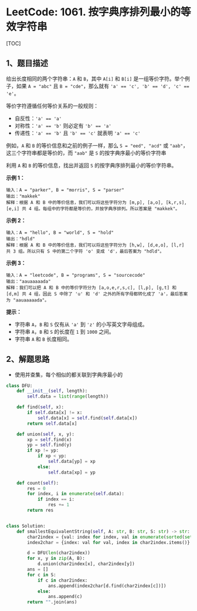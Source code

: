 # LeetCode: 1061. 按字典序排列最小的等效字符串

[TOC]

## 1、题目描述

给出长度相同的两个字符串：`A` 和 `B`，其中 `A[i]` 和 `B[i]` 是一组等价字符。举个例子，如果 `A = "abc"` 且 `B = "cde"`，那么就有 `'a' == 'c', 'b' == 'd', 'c' == 'e'`。

等价字符遵循任何等价关系的一般规则：

-   自反性：`'a' == 'a'`
-   对称性：`'a' == 'b'` 则必定有 `'b' == 'a'`
-   传递性：`'a' == 'b'` 且 `'b' == 'c'` 就表明 `'a' == 'c'`

例如，`A` 和 `B` 的等价信息和之前的例子一样，那么 `S = "eed", "acd"` 或 `"aab"`，这三个字符串都是等价的，而 `"aab"` 是 `S` 的按字典序最小的等价字符串

利用 `A` 和 `B` 的等价信息，找出并返回 `S` 的按字典序排列最小的等价字符串。

 

**示例 1：**

```
输入：A = "parker", B = "morris", S = "parser"
输出："makkek"
解释：根据 A 和 B 中的等价信息，我们可以将这些字符分为 [m,p], [a,o], [k,r,s], [e,i] 共 4 组。每组中的字符都是等价的，并按字典序排列。所以答案是 "makkek"。
```


**示例 2：**

```
输入：A = "hello", B = "world", S = "hold"
输出："hdld"
解释：根据 A 和 B 中的等价信息，我们可以将这些字符分为 [h,w], [d,e,o], [l,r] 共 3 组。所以只有 S 中的第二个字符 'o' 变成 'd'，最后答案为 "hdld"。
```


**示例 3：**

```
输入：A = "leetcode", B = "programs", S = "sourcecode"
输出："aauaaaaada"
解释：我们可以把 A 和 B 中的等价字符分为 [a,o,e,r,s,c], [l,p], [g,t] 和 [d,m] 共 4 组，因此 S 中除了 'u' 和 'd' 之外的所有字母都转化成了 'a'，最后答案为 "aauaaaaada"。
```

**提示：**

-   字符串 `A`，`B` 和 `S` 仅有从 `'a'` 到 `'z'` 的小写英文字母组成。
-   字符串 `A`，`B` 和 `S` 的长度在 `1` 到 `1000` 之间。
-   字符串 `A` 和 `B` 长度相同。



## 2、解题思路

-   使用并查集，每个相似的都关联到字典序最小的



```python
class DFU:
    def __init__(self, length):
        self.data = list(range(length))

    def find(self, x):
        if self.data[x] != x:
            self.data[x] = self.find(self.data[x])
        return self.data[x]

    def union(self, x, y):
        xp = self.find(x)
        yp = self.find(y)
        if xp != yp:
            if xp < yp:
                self.data[yp] = xp
            else:
                self.data[xp] = yp

    def count(self):
        res = 0
        for index, i in enumerate(self.data):
            if index == i:
                res += 1
        return res


class Solution:
    def smallestEquivalentString(self, A: str, B: str, S: str) -> str:
        char2index = {val: index for index, val in enumerate(sorted(set(A).union(set(B))))}
        index2char = {index: val for val, index in char2index.items()}

        d = DFU(len(char2index))
        for x, y in zip(A, B):
            d.union(char2index[x], char2index[y])
        ans = []
        for c in S:
            if c in char2index:
                ans.append(index2char[d.find(char2index[c])])
            else:
                ans.append(c)
        return "".join(ans)

```

